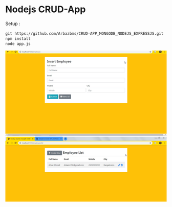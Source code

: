 # Nodejs CRUD-App
Setup :
```
git https://github.com/Arbazbms/CRUD-APP_MONGODB_NODEJS_EXPRESSJS.git
npm install
node app.js

```
![alt text](https://github.com/Arbazbms/CRUD-APP_MONGODB_NODEJS_EXPRESSJS/blob/master/views/E1.jpg)
![alt text](https://github.com/Arbazbms/CRUD-APP_MONGODB_NODEJS_EXPRESSJS/blob/master/views/E2.jpg)
